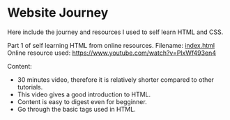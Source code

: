# Website Journey

Here include the journey and resources I used to self learn HTML and CSS.


Part 1 of self learning HTML from online resources.
Filename: [index.html](https://www.youtube.com/watch?v=uvTcd-VlM64)
Online resource used: https://www.youtube.com/watch?v=PlxWf493en4

Content: 
- 30 minutes video, therefore it is relatively shorter compared to other tutorials.
- This video gives a good introduction to HTML.
- Content is easy to digest even for begginner. 
- Go through the basic tags used in HTML.
